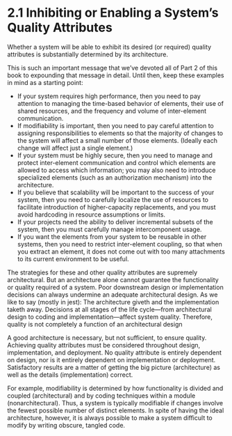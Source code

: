 2.1 Inhibiting or Enabling a System’s Quality Attributes
===

Whether a system will be able to exhibit its desired (or required) quality attributes is substantially determined by its architecture.

This is such an important message that we’ve devoted all of Part 2 of this book to expounding that message in detail. Until then, keep these examples in mind as a starting point:

* If your system requires high performance, then you need to pay attention to managing the time-based behavior of elements, their use of shared resources, and the frequency and volume of inter-element communication.
* If modifiability is important, then you need to pay careful attention to assigning responsibilities to elements so that the majority of changes to the system will affect a small number of those elements. (Ideally each change will affect just a single element.)
* If your system must be highly secure, then you need to manage and protect inter-element communication and control which elements are allowed to access which information; you may also need to introduce specialized elements (such as an authorization mechanism) into the architecture.
* If you believe that scalability will be important to the success of your system, then you need to carefully localize the use of resources to facilitate introduction of higher-capacity replacements, and you must avoid hardcoding in resource assumptions or limits.
* If your projects need the ability to deliver incremental subsets of the system, then you must carefully manage intercomponent usage. 
* If you want the elements from your system to be reusable in other systems, then you need to restrict inter-element coupling, so that when you extract an element, it does not come out with too many attachments to its current environment to be useful.

The strategies for these and other quality attributes are supremely architectural. But an architecture alone cannot guarantee the functionality or quality required of a system. Poor downstream design or implementation decisions can always undermine an adequate architectural design. As we like to say (mostly in jest): The architecture giveth and the implementation taketh away. Decisions at all stages of the life cycle—from architectural design to coding and implementation—affect system quality. Therefore, quality is not completely a function of an architectural design

A good architecture is necessary, but not sufficient, to ensure quality. Achieving quality attributes must be considered throughout design, implementation, and deployment. No quality attribute is entirely dependent on design, nor is it entirely dependent on implementation or deployment. Satisfactory results are a matter of getting the big picture (architecture) as well as the details (implementation) correct.

For example, modifiability is determined by how functionality is divided and coupled (architectural) and by coding techniques within a module (nonarchitectural). Thus, a system is typically modifiable if changes involve the fewest possible number of distinct elements. In spite of having the ideal architecture, however, it is always possible to make a system difficult to modify by writing obscure, tangled code.